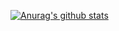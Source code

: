 [![Anurag's github stats](https://github-readme-stats.vercel.app/api?username=MaoMeiQiHW)](https://github.com/anuraghazra/github-readme-stats)
